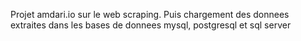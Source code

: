 Projet amdari.io sur le web scraping. Puis chargement des donnees extraites dans les bases de donnees mysql, postgresql et sql server
